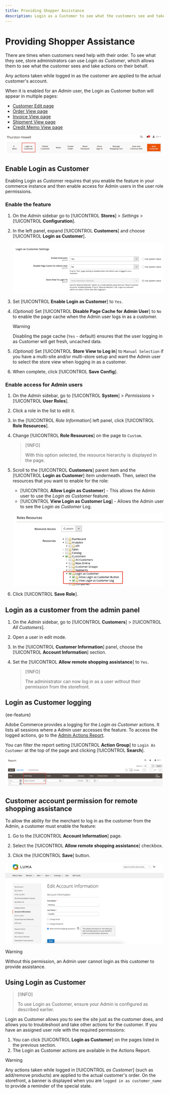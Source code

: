 ```yaml
---
title: Providing Shopper Assistance
description: Login as a Customer to see what the customers see and take actions on their behalf.
---
```


# Providing Shopper Assistance

There are times when customers need help with their order. To see what they see, store administrators can use _Login as Customer_, which allows them to see what the customer sees and take actions on their behalf.

Any actions taken while logged in as the customer are applied to the actual customer's account.

When it is enabled for an _Admin_ user, the Login as Customer button will appear in multiple pages:

* [Customer Edit page](../customers/update-account.md)
* [Order View page](../stores-purchase/order-processing.md)
* [Invoice View page](../stores-purchase/invoices.md)
* [Shipment View page](../stores-purchase/shipments.md)
* [Credit Memo View page](../stores-purchase/credit-memo-create.md)

![Login As Customer](assets/login-as-customer.png)

## Enable Login as Customer

Enabling Login as Customer requires that you enable the feature in your commerce instance and then enable access for Admin users in the user role permissions.

### Enable the feature

1. On the _Admin_ sidebar go to  [!UICONTROL **Stores**] > _Settings_ > [!UICONTROL **Configuration**].

1. In the left panel, expand [!UICONTROL **Customers**] and choose  [!UICONTROL **Login as Customer**].

   ![Configuration options - Login as Customer](assets/login-as-customer-view.png)

1. Set [!UICONTROL **Enable Login as Customer**] to `Yes`.

1. _(Optional)_ Set [!UICONTROL **Disable Page Cache for Admin User**] to `No` to enable the page cache when the Admin user logs in as a customer.

   >[!WARNING]
   >
   > Disabling the page cache (`Yes` - default) ensures that the user logging in as Customer will get fresh, uncached data.

1. _(Optional)_ Set [!UICONTROL **Store View to Log in**] to `Manual Selection` if you have a multi-site and/or multi-store setup and want the Admin user to select the store view when logging in as a customer.

1. When complete, click [!UICONTROL **Save Config**].

### Enable access for Admin users

1. On the _Admin_ sidebar, go to [!UICONTROL **System**] > _Permissions_ > [!UICONTROL **User Roles**].

1. Click a role in the list to edit it.

1. In the [!UICONTROL _Role Information_] left panel, click [!UICONTROL **Role Resources**].

1. Change [!UICONTROL **Role Resources**] on the page to `Custom`.

   >[!INFO]
   >
   > With this option selected, the resource hierarchy is displayed in the page.

1. Scroll to the  [!UICONTROL **Customers**]  parent item and the [!UICONTROL **Login as Customer**] item underneath. Then, select the resources that you want to enable for the role:

   * [!UICONTROL **Allow Login as Customer**] - This allows the Admin user to use the _Login as Customer_ feature.
   * [!UICONTROL **View Login as Customer Log**] - Allows the Admin user to see the _Login as Customer_ Log.

   ![Role Resources - Login as Customer](assets/customers-login-as-customer-role-resources.png)

1. Click [!UICONTROL **Save Role**].

## Login as a customer from the admin panel

1. On the _Admin_ sidebar, go to [!UICONTROL **Customers**] > [!UICONTROL _All Customers_].

1. Open a user in edit mode.

1. In the [!UICONTROL **Customer Information**] panel, choose the [!UICONTROL **Account Information**] section.

1. Set the [!UICONTROL **Allow remote shopping assistance**] to `Yes`.

   >[!INFO]
   >
   > The administrator can now log in as a user without their permission from the storefront.

## Login as Customer logging

{ee-feature}

Adobe Commerce provides a logging for the _Login as Customer_ actions. It lists all sessions where a Admin user accesses the feature. To access the logged actions, go to the [Admin Actions Report](../systems/action-log-report.md).

You can filter the report setting [!UICONTROL **Action Group**] to `Login As Customer` at the top of the page and clicking [!UICONTROL **Search**].

![Filter the Actions Report](assets/customers-login-as-customer-log-filter.png)

## Customer account permission for remote shopping assistance

To allow the ability for the merchant to log in as the customer from the Admin, a customer must enable the feature:

1. Go to the [!UICONTROL **Account Information**] page.

1. Select the [!UICONTROL **Allow remote shopping assistance**] checkbox.

1. Click the [!UICONTROL **Save**] button.

![Account Information Page](assets/permission.png)

>[!WARNING]
>
> Without this permission, an Admin user cannot login as this customer to provide assistance.

## Using Login as Customer

>[!INFO]
>
> To use Login as Customer, ensure your Admin is configured as described earlier.

Login as Customer allows you to see the site just as the customer does, and allows you to troubleshoot and take other actions for the customer. If you have an assigned user role with the required permissions:

1. You can click [!UICONTROL **Login as Customer**] on the pages listed in the previous section.
1. The Login as Customer actions are available in the Actions Report.

>[!WARNING]
>
> Any actions taken while logged in [!UICONTROL _as Customer_] (such as add/remove products) are applied to the actual customer's order. On the storefront, a banner is displayed when you are `logged in as customer_name` to provide a reminder of the special state.
